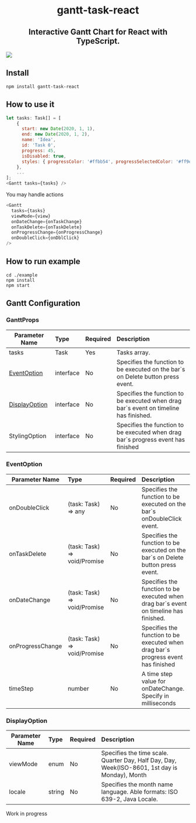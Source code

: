<h1 align="center">gantt-task-react</h1>
<h2 align="center">Interactive Gantt Chart for React with TypeScript.</h2>
<img src="https://user-images.githubusercontent.com/26743903/88215863-f35d5f00-cc64-11ea-81db-e829e6e9b5c8.png"/>

## Install

```
npm install gantt-task-react
```

## How to use it

```javascript
let tasks: Task[] = [
    {
      start: new Date(2020, 1, 1),
      end: new Date(2020, 1, 2),
      name: 'Idea',
      id: 'Task 0',
      progress: 45,
      isDisabled: true,
      styles: { progressColor: '#ffbb54', progressSelectedColor: '#ff9e0d' },
    },
    ...
];
<Gantt tasks={tasks} />
```

You may handle actions

```javascript
<Gantt
  tasks={tasks}
  viewMode={view}
  onDateChange={onTaskChange}
  onTaskDelete={onTaskDelete}
  onProgressChange={onProgressChange}
  onDoubleClick={onDblClick}
/>
```

## How to run example

```
cd ./example
npm install
npm start
```

## Gantt Configuration

### GanttProps

| Parameter Name                  | Type      | Required | Description                                                                           |
| ------------------------------- | :-------- | :------- | :------------------------------------------------------------------------------------ |
| tasks                           | Task      | Yes      | Tasks array.                                                                          |
| [EventOption](#EventOption)     | interface | No       | Specifies the function to be executed on the bar`s on Delete button press event.      |
| [DisplayOption](#DisplayOption) | interface | No       | Specifies the function to be executed when drag bar`s event on timeline has finished. |
| StylingOption                   | interface | No       | Specifies the function to be executed when drag bar`s progress event has finished     |

### EventOption

| Parameter Name   | Type                              | Required | Description                                                                           |
| ---------------- | :-------------------------------- | :------- | :------------------------------------------------------------------------------------ |
| onDoubleClick    | (task: Task) => any               | No       | Specifies the function to be executed on the bar`s onDoubleClick event.               |
| onTaskDelete     | (task: Task) => void/Promise<any> | No       | Specifies the function to be executed on the bar`s on Delete button press event.      |
| onDateChange     | (task: Task) => void/Promise<any> | No       | Specifies the function to be executed when drag bar`s event on timeline has finished. |
| onProgressChange | (task: Task) => void/Promise<any> | No       | Specifies the function to be executed when drag bar`s progress event has finished     |
| timeStep         | number                            | No       | A time step value for onDateChange. Specify in milliseconds                           |

### DisplayOption

| Parameter Name | Type   | Required | Description                                                                                    |
| -------------- | :----- | :------- | :--------------------------------------------------------------------------------------------- |
| viewMode       | enum   | No       | Specifies the time scale. Quarter Day, Half Day, Day, Week(ISO-8601, 1st day is Monday), Month |
| locale         | string | No       | Specifies the month name language. Able formats: ISO 639-2, Java Locale.                       |

Work in progress
